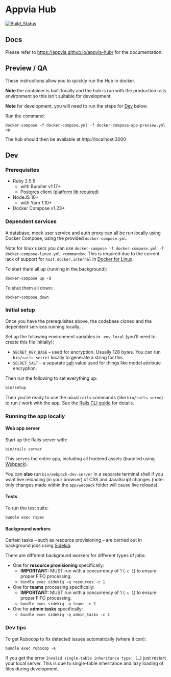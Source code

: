 # Appvia Hub

[![Build_Status](https://circleci.com/gh/appvia/appvia-hub.svg?style=svg&circle-token=ea303efa15990d76dc61bbbed4e4b634b578299f)](https://circleci.com/gh/appvia/appvia-hub)

## Docs

Please refer to https://appvia.github.io/appvia-hub/ for the documentation.

## Preview / QA

These instructions allow you to quickly run the Hub in docker.

**Note** the container is built locally and the hub is run with the production rails environment so this isn't suitable for development.

**Note** for development, you will need to run the steps for [Dev](#dev) below.

Run the command:
```shell
docker-compose -f docker-compose.yml -f docker-compose-app-preview.yml up
```

The hub should then be available at http://localhost:3000

## Dev

### Prerequisites

- Ruby 2.5.5
  - with Bundler v1.17+
  - Postgres client ([platform lib required](https://stackoverflow.com/questions/6040583/cant-find-the-libpq-fe-h-header-when-trying-to-install-pg-gem?answertab=votes#tab-top))
- NodeJS 10+
  - with Yarn 1.10+
- Docker Compose v1.23+

### Dependent services

A database, mock user service and auth proxy can all be run locally using Docker Compose, using the provided `docker-compose.yml`.

Note for linux users you can use `docker-compose -f docker-compose.yml -f docker-compose-linux.yml <commands>`. This is required due to the current lack of support for `host.docker.internal` in [Docker for Linux](https://github.com/docker/for-linux/issues/264).

To start them all up (running in the background):

```shell
docker-compose up -d
```

To shut them all down:

```shell
docker-compose down
```

### Initial setup

Once you have the prerequisites above, the codebase cloned and the dependent services running locally…

Set up the following environment variables in `.env.local` (you'll need to create this file initially):
- `SECRET_KEY_BASE` – used for encryption. Usually 128 bytes. You can run `bin/rails secret` locally to generate a string for this.
- `SECRET_SALT` – a separate [salt](https://en.wikipedia.org/wiki/Salt_(cryptography)) value used for things like model attribute encryption.

Then run the following to set everything up:

```bash
bin/setup
```

Then you're ready to use the usual `rails` commands (like `bin/rails serve`) to run / work with the app. See the [Rails CLI guide](http://guides.rubyonrails.org/command_line.html) for details.

### Running the app locally

#### Web app server

Start up the Rails server with:

```shell
bin/rails server
```

This serves the entire app, including all frontend assets (bundled using [Webpack](https://webpack.js.org/)).

You can **also** run `bin/webpack-dev-server` in a separate terminal shell if you want live reloading (in your browser) of CSS and JavaScript changes (note: only changes made within the `app/webpack` folder will cause live reloads).

#### Tests

To run the test suite:

```shell
bundle exec rspec
```

#### Background workers

Certain tasks – such as resource provisioning – are carried out in background jobs using [Sidekiq](https://github.com/mperham/sidekiq).

There are different background workers for different types of jobs:

- One for **resource provisioning** specifically:
  - **IMPORTANT:** MUST run with a concurrency of 1 (`-c 1`) to ensure proper FIFO processing.
  - `bundle exec sidekiq -q resources -c 1`
- One for **teams** processing specifically:
  - **IMPORTANT:** MUST run with a concurrency of 1 (`-c 1`) to ensure proper FIFO processing.
  - `bundle exec sidekiq -q teams -c 1`
- One for **admin tasks** specifically:
  - `bundle exec sidekiq -q admin_tasks -c 2`

### Dev tips

To get Rubocop to fix detected issues automatically (where it can):

```shell
bundle exec rubocop -a
```

If you get the error `Invalid single-table inheritance type: […]` just restart your local server. This is due to single-table inheritance and lazy loading of files during development.
